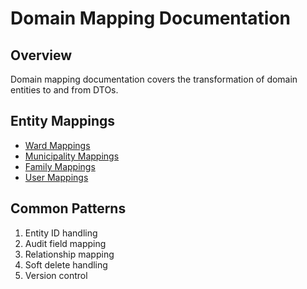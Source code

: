 # Domain Mapping Documentation

## Overview

Domain mapping documentation covers the transformation of domain entities to and from DTOs.

## Entity Mappings

- [Ward Mappings](./WardMapping.md)
- [Municipality Mappings](./MunicipalityMapping.md)
- [Family Mappings](./FamilyMapping.md)
- [User Mappings](./UserMapping.md)

## Common Patterns

1. Entity ID handling
2. Audit field mapping
3. Relationship mapping
4. Soft delete handling
5. Version control
